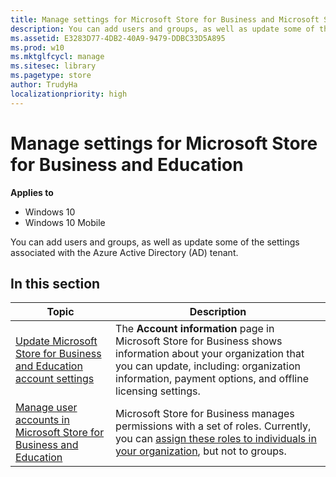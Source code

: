 ```yaml
---
title: Manage settings for Microsoft Store for Business and Microsoft Store for Education (Windows 10)
description: You can add users and groups, as well as update some of the settings associated with the Azure Active Directory (AD) tenant.
ms.assetid: E3283D77-4DB2-40A9-9479-DDBC33D5A895
ms.prod: w10
ms.mktglfcycl: manage
ms.sitesec: library
ms.pagetype: store
author: TrudyHa
localizationpriority: high
---
```


# Manage settings for Microsoft Store for Business and Education


**Applies to**

-   Windows 10
-   Windows 10 Mobile

You can add users and groups, as well as update some of the settings associated with the Azure Active Directory (AD) tenant.

## In this section

| Topic | Description |
| ----- | ----------- |
| [Update Microsoft Store for Business and Education account settings](update-windows-store-for-business-account-settings.md) | The **Account information** page in Microsoft Store for Business shows information about your organization that you can update, including: organization information, payment options, and offline licensing settings. |
| [Manage user accounts in Microsoft Store for Business and Education](manage-users-and-groups-windows-store-for-business.md) | Microsoft Store for Business manages permissions with a set of roles. Currently, you can [assign these roles to individuals in your organization](roles-and-permissions-windows-store-for-business.md), but not to groups. |


